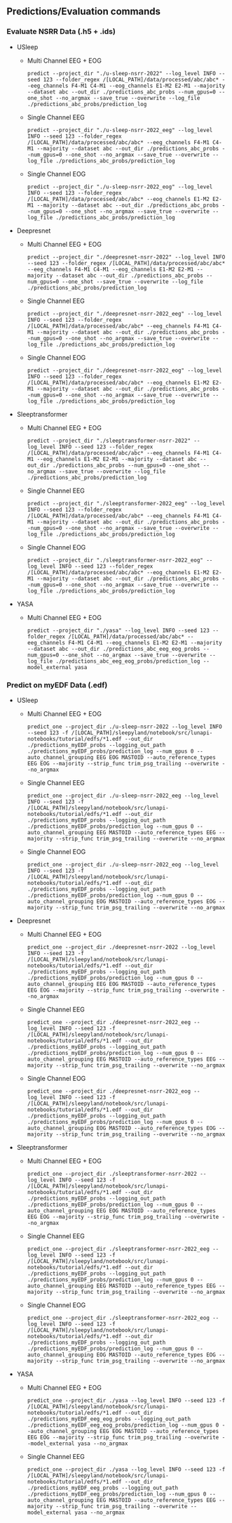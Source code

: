 ## Predictions/Evaluation commands

### Evaluate NSRR Data (.h5 + .ids)

- USleep
  - Multi Channel EEG + EOG
    ```
    predict --project_dir "./u-sleep-nsrr-2022" --log_level INFO --seed 123 --folder_regex /[LOCAL_PATH]/data/processed/abc/abc* --eeg_channels F4-M1 C4-M1 --eog_channels E1-M2 E2-M1 --majority --dataset abc --out_dir ./predictions_abc_probs --num_gpus=0 --one_shot --no_argmax --save_true --overwrite --log_file ./predictions_abc_probs/prediction_log
    ```
  - Single Channel EEG
    ```
    predict --project_dir "./u-sleep-nsrr-2022_eeg" --log_level INFO --seed 123 --folder_regex /[LOCAL_PATH]/data/processed/abc/abc* --eeg_channels F4-M1 C4-M1 --majority --dataset abc --out_dir ./predictions_abc_probs --num_gpus=0 --one_shot --no_argmax --save_true --overwrite --log_file ./predictions_abc_probs/prediction_log
    ```
  - Single Channel EOG
    ```
    predict --project_dir "./u-sleep-nsrr-2022_eog" --log_level INFO --seed 123 --folder_regex /[LOCAL_PATH]/data/processed/abc/abc* --eog_channels E1-M2 E2-M1 --majority --dataset abc --out_dir ./predictions_abc_probs --num_gpus=0 --one_shot --no_argmax --save_true --overwrite --log_file ./predictions_abc_probs/prediction_log
    ```

- Deepresnet
  - Multi Channel EEG + EOG
    ```
    predict --project_dir "./deepresnet-nsrr-2022" --log_level INFO --seed 123 --folder_regex /[LOCAL_PATH]/data/processed/abc/abc* --eeg_channels F4-M1 C4-M1 --eog_channels E1-M2 E2-M1 --majority --dataset abc --out_dir ./predictions_abc_probs --num_gpus=0 --one_shot --save_true --overwrite --log_file ./predictions_abc_probs/prediction_log 
    ```
  - Single Channel EEG
    ```
    predict --project_dir "./deepresnet-nsrr-2022_eeg" --log_level INFO --seed 123 --folder_regex /[LOCAL_PATH]/data/processed/abc/abc* --eeg_channels F4-M1 C4-M1 --majority --dataset abc --out_dir ./predictions_abc_probs --num_gpus=0 --one_shot --no_argmax --save_true --overwrite --log_file ./predictions_abc_probs/prediction_log
    ```
  - Single Channel EOG
    ```
    predict --project_dir "./deepresnet-nsrr-2022_eog" --log_level INFO --seed 123 --folder_regex /[LOCAL_PATH]/data/processed/abc/abc* --eog_channels E1-M2 E2-M1 --majority --dataset abc --out_dir ./predictions_abc_probs --num_gpus=0 --one_shot --no_argmax --save_true --overwrite --log_file ./predictions_abc_probs/prediction_log
    ```

- Sleeptransformer
  - Multi Channel EEG + EOG
    ```
    predict --project_dir "./sleeptransformer-nsrr-2022" --log_level INFO --seed 123 --folder_regex /[LOCAL_PATH]/data/processed/abc/abc* --eeg_channels F4-M1 C4-M1 --eog_channels E1-M2 E2-M1 --majority --dataset abc --out_dir ./predictions_abc_probs --num_gpus=0 --one_shot --no_argmax --save_true --overwrite --log_file ./predictions_abc_probs/prediction_log
    ```
  - Single Channel EEG
    ```
    predict --project_dir "./sleeptransformer-2022_eeg" --log_level INFO --seed 123 --folder_regex /[LOCAL_PATH]/data/processed/abc/abc* --eeg_channels F4-M1 C4-M1 --majority --dataset abc --out_dir ./predictions_abc_probs --num_gpus=0 --one_shot --no_argmax --save_true --overwrite --log_file ./predictions_abc_probs/prediction_log
    ```
  - Single Channel EOG
    ```
    predict --project_dir "./sleeptransformer-nsrr-2022_eog" --log_level INFO --seed 123 --folder_regex /[LOCAL_PATH]/data/processed/abc/abc* --eog_channels E1-M2 E2-M1 --majority --dataset abc --out_dir ./predictions_abc_probs --num_gpus=0 --one_shot --no_argmax --save_true --overwrite --log_file ./predictions_abc_probs/prediction_log
    ```

- YASA
  - Multi Channel EEG + EOG
    ```
    predict --project_dir "./yasa" --log_level INFO --seed 123 --folder_regex /[LOCAL_PATH]/data/processed/abc/abc* --eeg_channels F4-M1 C4-M1 --eog_channels E1-M2 E2-M1 --majority --dataset abc --out_dir ./predictions_abc_eeg_eog_probs --num_gpus=0 --one_shot --no_argmax --save_true --overwrite --log_file ./predictions_abc_eeg_eog_probs/prediction_log --model_external yasa
    ```

[//]: # (  - Single Channel EEG)

[//]: # (    ```)

[//]: # (    predict --project_dir "./yasa" --log_level INFO --seed 123 --folder_regex /[LOCAL_PATH]/data/processed/abc/abc* --eeg_channels F4-M1 C4-M1 --majority --dataset abc --out_dir ./predictions_abc_eeg_probs --num_gpus=0 --one_shot --no_argmax --save_true --overwrite --log_file ./predictions_abc_eeg_probs/prediction_log --model_external yasa)

[//]: # (    ```)

### Predict on myEDF Data (.edf)

- USleep
  - Multi Channel EEG + EOG
    ```
    predict_one --project_dir ./u-sleep-nsrr-2022 --log_level INFO --seed 123 -f /[LOCAL_PATH]/sleepyland/notebook/src/lunapi-notebooks/tutorial/edfs/*1.edf --out_dir ./predictions_myEDF_probs --logging_out_path ./predictions_myEDF_probs/prediction_log --num_gpus 0 --auto_channel_grouping EEG EOG MASTOID --auto_reference_types EEG EOG --majority --strip_func trim_psg_trailing --overwrite --no_argmax
    ```
  - Single Channel EEG
    ```
    predict_one --project_dir ./u-sleep-nsrr-2022_eeg --log_level INFO --seed 123 -f /[LOCAL_PATH]/sleepyland/notebook/src/lunapi-notebooks/tutorial/edfs/*1.edf --out_dir ./predictions_myEDF_probs --logging_out_path ./predictions_myEDF_probs/prediction_log --num_gpus 0 --auto_channel_grouping EEG MASTOID --auto_reference_types EEG --majority --strip_func trim_psg_trailing --overwrite --no_argmax
    ```
  - Single Channel EOG
    ```
    predict_one --project_dir ./u-sleep-nsrr-2022_eog --log_level INFO --seed 123 -f /[LOCAL_PATH]/sleepyland/notebook/src/lunapi-notebooks/tutorial/edfs/*1.edf --out_dir ./predictions_myEDF_probs --logging_out_path ./predictions_myEDF_probs/prediction_log --num_gpus 0 --auto_channel_grouping EOG MASTOID --auto_reference_types EOG --majority --strip_func trim_psg_trailing --overwrite --no_argmax
    ```

- Deepresnet
  - Multi Channel EEG + EOG
    ```
    predict_one --project_dir ./deepresnet-nsrr-2022 --log_level INFO --seed 123 -f /[LOCAL_PATH]/sleepyland/notebook/src/lunapi-notebooks/tutorial/edfs/*1.edf --out_dir ./predictions_myEDF_probs --logging_out_path ./predictions_myEDF_probs/prediction_log --num_gpus 0 --auto_channel_grouping EEG EOG MASTOID --auto_reference_types EEG EOG --majority --strip_func trim_psg_trailing --overwrite --no_argmax
    ```
  - Single Channel EEG
    ```
    predict_one --project_dir ./deepresnet-nsrr-2022_eeg --log_level INFO --seed 123 -f /[LOCAL_PATH]/sleepyland/notebook/src/lunapi-notebooks/tutorial/edfs/*1.edf --out_dir ./predictions_myEDF_probs --logging_out_path ./predictions_myEDF_probs/prediction_log --num_gpus 0 --auto_channel_grouping EEG MASTOID --auto_reference_types EEG --majority --strip_func trim_psg_trailing --overwrite --no_argmax
    ```
  - Single Channel EOG
    ```
    predict_one --project_dir ./deepresnet-nsrr-2022_eog --log_level INFO --seed 123 -f /[LOCAL_PATH]/sleepyland/notebook/src/lunapi-notebooks/tutorial/edfs/*1.edf --out_dir ./predictions_myEDF_probs --logging_out_path ./predictions_myEDF_probs/prediction_log --num_gpus 0 --auto_channel_grouping EOG MASTOID --auto_reference_types EOG --majority --strip_func trim_psg_trailing --overwrite --no_argmax
    ```

- Sleeptransformer
  - Multi Channel EEG + EOG
    ```
    predict_one --project_dir ./sleeptransformer-nsrr-2022 --log_level INFO --seed 123 -f /[LOCAL_PATH]/sleepyland/notebook/src/lunapi-notebooks/tutorial/edfs/*1.edf --out_dir ./predictions_myEDF_probs --logging_out_path ./predictions_myEDF_probs/prediction_log --num_gpus 0 --auto_channel_grouping EEG EOG MASTOID --auto_reference_types EEG EOG --majority --strip_func trim_psg_trailing --overwrite --no_argmax
    ```
  - Single Channel EEG
    ```
    predict_one --project_dir ./sleeptransformer-nsrr-2022_eeg --log_level INFO --seed 123 -f /[LOCAL_PATH]/sleepyland/notebook/src/lunapi-notebooks/tutorial/edfs/*1.edf --out_dir ./predictions_myEDF_probs --logging_out_path ./predictions_myEDF_probs/prediction_log --num_gpus 0 --auto_channel_grouping EEG MASTOID --auto_reference_types EEG --majority --strip_func trim_psg_trailing --overwrite --no_argmax
    ```
  - Single Channel EOG
    ```
    predict_one --project_dir ./sleeptransformer-nsrr-2022_eog --log_level INFO --seed 123 -f /[LOCAL_PATH]/sleepyland/notebook/src/lunapi-notebooks/tutorial/edfs/*1.edf --out_dir ./predictions_myEDF_probs --logging_out_path ./predictions_myEDF_probs/prediction_log --num_gpus 0 --auto_channel_grouping EOG MASTOID --auto_reference_types EOG --majority --strip_func trim_psg_trailing --overwrite --no_argmax
    ```

- YASA
  - Multi Channel EEG + EOG
    ```
    predict_one --project_dir ./yasa --log_level INFO --seed 123 -f /[LOCAL_PATH]/sleepyland/notebook/src/lunapi-notebooks/tutorial/edfs/*1.edf --out_dir ./predictions_myEDF_eeg_eog_probs --logging_out_path ./predictions_myEDF_eeg_eog_probs/prediction_log --num_gpus 0 --auto_channel_grouping EEG EOG MASTOID --auto_reference_types EEG EOG --majority --strip_func trim_psg_trailing --overwrite --model_external yasa --no_argmax
    ```
  - Single Channel EEG
    ```
    predict_one --project_dir ./yasa --log_level INFO --seed 123 -f /[LOCAL_PATH]/sleepyland/notebook/src/lunapi-notebooks/tutorial/edfs/*1.edf --out_dir ./predictions_myEDF_eeg_probs --logging_out_path ./predictions_myEDF_eeg_probs/prediction_log --num_gpus 0 --auto_channel_grouping EEG MASTOID --auto_reference_types EEG --majority --strip_func trim_psg_trailing --overwrite --model_external yasa --no_argmax
    ```